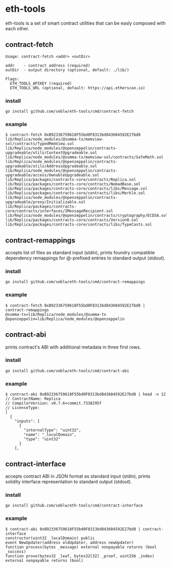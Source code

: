# eth-tools

eth-tools is a set of smart contract utilities that can be easly composed with each other.

## contract-fetch

```
Usage: contract-fetch <addr> <outDir>

addr	- contract address (required)
outDir	- output directory (optional, default: ./lib/)

Flags:
  ETH_TOOLS_APIKEY (required)
  ETH_TOOLS_URL (optional, default: https://api.etherscan.io)
```

### install

`go install github.com/seblw/eth-tools/cmd/contract-fetch`


### example

```
$ contract-fetch 0xB92336759618F55bd0F8313bd843604592E27bd8
lib/Replica/node_modules/@summa-tx/memview-sol/contracts/TypedMemView.sol
lib/Replica/node_modules/@openzeppelin/contracts-upgradeable/utils/ContextUpgradeable.sol
lib/Replica/node_modules/@summa-tx/memview-sol/contracts/SafeMath.sol
lib/Replica/node_modules/@openzeppelin/contracts-upgradeable/utils/AddressUpgradeable.sol
lib/Replica/node_modules/@openzeppelin/contracts-upgradeable/access/OwnableUpgradeable.sol
lib/Replica/packages/contracts-core/contracts/Replica.sol
lib/Replica/packages/contracts-core/contracts/NomadBase.sol
lib/Replica/packages/contracts-core/contracts/libs/Message.sol
lib/Replica/packages/contracts-core/contracts/libs/Merkle.sol
lib/Replica/node_modules/@openzeppelin/contracts-upgradeable/proxy/Initializable.sol
lib/Replica/packages/contracts-core/contracts/interfaces/IMessageRecipient.sol
lib/Replica/node_modules/@openzeppelin/contracts/cryptography/ECDSA.sol
lib/Replica/packages/contracts-core/contracts/Version0.sol
lib/Replica/packages/contracts-core/contracts/libs/TypeCasts.sol
```

## contract-remappings

accepts list of files as standard input (stdin), prints foundry compatible dependency remappings for @-prefixed entries to standard output (stdout).

### install

`go install github.com/seblw/eth-tools/cmd/contract-remappings`

### example

```
$ contract-fetch 0xB92336759618F55bd0F8313bd843604592E27bd8 | contract-remappings
@summa-tx=lib/Replica/node_modules/@summa-tx
@openzeppelin=lib/Replica/node_modules/@openzeppelin
```

## contract-abi

prints contract's ABI with additional metadata in three first rows.

### install

`go install github.com/seblw/eth-tools/cmd/contract-abi`


### example

```
$ contract-abi 0xB92336759618F55bd0F8313bd843604592E27bd8 | head -n 12
// ContractName: Replica
// CompilerVersion: v0.7.6+commit.7338295f
// LicenseType: 
[
  {
    "inputs": [
      {
        "internalType": "uint32",
        "name": "_localDomain",
        "type": "uint32"
      }
    ],
```

## contract-interface

accepts contract ABI in JSON format as standard input (stdin), prints solidity interface representation to standard output (stdout).

### install

`go install github.com/seblw/eth-tools/cmd/contract-interface`

### example

```
$ contract-abi 0xB92336759618F55bd0F8313bd843604592E27bd8 | contract-interface
constructor(uint32 _localDomain) public
event NewUpdater(address oldUpdater, address newUpdater)
function process(bytes _message) external nonpayable returns (bool _success)
function prove(bytes32 _leaf, bytes32[32] _proof, uint256 _index) external nonpayable returns (bool)
```